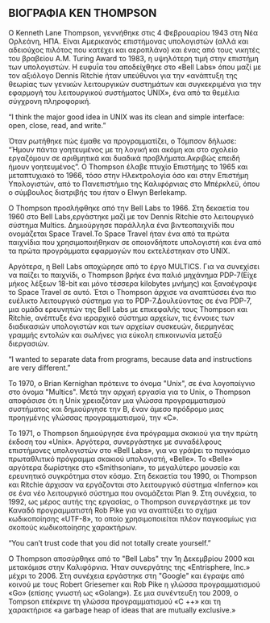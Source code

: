## ΒΙΟΓΡΑΦΙΑ KEN THOMPSON

Ο Kenneth Lane Thompson, γεννήθηκε στις 4 Φεβρουαρίου 1943 στη Νέα Ορλεάνη, ΗΠΑ. Είναι Αμερικανός επιστήμονας υπολογιστών (αλλά και
αδειούχος πιλότος που κατέχει και αεροπλάνο) και ένας από τους νικητές του βραβείου A.M. Turing Award το 1983,  η υψηλότερη τιμή στην
επιστήμη των υπολογιστών. H ευφυΐα του αποδείχθηκε στο «Bell Labs» όπου μαζί  με τον αξιόλογο Dennis Ritchie ήταν υπεύθυνοι για την 
«ανάπτυξη της θεωρίας των γενικών λειτουργικών συστημάτων και συγκεκριμένα για την εφαρμογή του λειτουργικού συστήματος UNIX», ένα από
τα θεμέλια σύγχρονη πληροφορική.

“I think the major good idea in UNIX was its clean and simple interface: open, close, read, and write.” 

Όταν ρωτήθηκε πώς έμαθε να προγραμματίζει, ο Τόμπσον δήλωσε: “Ήμουν πάντα γοητευμένος με τη λογική και ακόμη και στο σχολείο εργαζόμουν
σε αριθμητικά και δυαδικά προβλήματα.Ακριβώς επειδή ήμουν γοητευμένος”. Ο Thompson έλαβε πτυχίο Επιστήμης το 1965 και μεταπτυχιακό το
1966, τόσο στην Ηλεκτρολογία όσο και στην Επιστήμη Υπολογιστών, από το Πανεπιστήμιο της Καλιφόρνιας στο Μπέρκλεϋ, όπου ο σύμβουλος 
διατριβής του ήταν ο Elwyn Berlekamp.


Ο Thompson προσλήφθηκε από την Bell Labs το 1966. Στη δεκαετία του 1960 στο Bell Labs,εργάστηκε μαζί με τον Dennis Ritchie στο
λειτουργικό σύστημα Multics. Δημιούργησε παράλληλα ένα βιντεοπαιχνίδι που ονομάζεται Space Travel.Το Space Travel ήταν ένα από τα
πρώτα παιχνίδια που χρησιμοποιήθηκαν σε οποιονδήποτε υπολογιστή και ένα από τα πρώτα προγράμματα εφαρμογών που εκτελέστηκαν στο UNIX.


 Αργότερα, η Bell Labs αποχώρησε από το έργο MULTICS.  Για να συνεχίσει να παίζει το παιχνίδι, ο Thompson βρήκε ένα παλιό μηχάνημα
 PDP-7(Είχε μήκος λέξεων 18-bit και μόνο τέσσερα kilobytes μνήμης)  και ξαναέγραψε το Space Travel σε αυτό. Έτσι ο Thompson άρχισε
 να αναπτύσσει ένα πιο ευέλικτο λειτουργικό σύστημα για το PDP-7.Δουλεύοντας σε ένα PDP-7, μια ομάδα ερευνητών της Bell Labs με 
 επικεφαλής τους Thompson και Ritchie, ανέπτυξε ένα ιεραρχικό σύστημα αρχείων, τις έννοιες των διαδικασιών υπολογιστών και των αρχείων
 συσκευών, διερμηνέας γραμμής εντολών και σωλήνες για εύκολη επικοινωνία μεταξύ διεργασιών. 
 
“I wanted to separate data from programs, because data and instructions are very different.” 

Το 1970, ο Brian Kernighan πρότεινε το όνομα "Unix", σε ένα λογοπαίγνιο στο όνομα "Multics". Μετά την αρχική εργασία για το Unix, ο
Thompson αποφάσισε ότι η Unix χρειαζόταν μια γλώσσα προγραμματισμού συστήματος και δημιούργησε την B, έναν άμεσο πρόδρομο μιας 
προηγμένης γλώσσας προγραμματισμού, την «C».

Το 1971, ο Thompson δημιούργησε ένα πρόγραμμα σκακιού για την πρώτη έκδοση του «Unix». Αργότερα, συνεργάστηκε με συναδέλφους επιστήμονες
υπολογιστών στο «Bell Labs», για να γράψει το παγκόσμιο πρωταθλιτικό πρόγραμμα σκακιού υπολογιστή, «Belle». Το «Belle» αργότερα 
δωρίστηκε στο «Smithsonian», το μεγαλύτερο μουσείο και ερευνητικό συγκρότημα στον κόσμο. Στη δεκαετία του 1990, οι Thompson και Ritchie
άρχισαν να εργάζονται στο λειτουργικό σύστημα «Inferno» και σε ένα νέο λειτουργικό σύστημα που ονομάζεται Plan 9. Στη συνέχεια, το 1992,
ως μέρος αυτής της εργασίας, ο Thompson συνεργάστηκε με τον Καναδό προγραμματιστή Rob Pike για να αναπτύξει το σχήμα κωδικοποίησης
«UTF-8», το οποίο  χρησιμοποιείται πλέον παγκοσμίως για σκοπούς κωδικοποίησης χαρακτήρων.

“You can’t trust code that you did not totally create yourself.” 

Ο Thompson αποσύρθηκε από το "Bell Labs" την 1η Δεκεμβρίου 2000 και μετακόμισε στην Καλιφόρνια. Ήταν συνεργάτης της «Entrisphere, Inc.»
μέχρι το 2006. Στη συνέχεια εργάστηκε στη "Google" και έγραψε από κοινού με τους Robert Griesemer και Rob Pike η γλώσσα προγραμματισμού 
«Go» (επίσης γνωστή ως «Golang»). Σε μια συνέντευξη του 2009, ο Tompson επέκρινε τη γλώσσα προγραμματισμού «C ++» και τη χαρακτήρισε
«a garbage heap of ideas that are mutually exclusive.»
